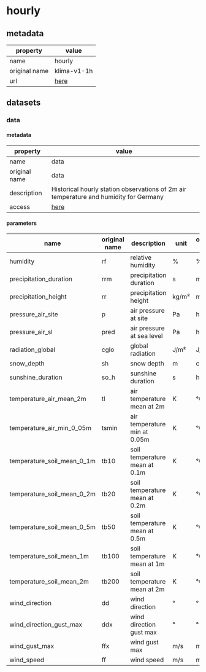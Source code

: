 # hourly

## metadata

| property      | value                                                   |
|---------------|---------------------------------------------------------|
| name          | hourly                                                  |
| original name | klima-v1-1h                                             |
| url           | [here](https://data.hub.zamg.ac.at/dataset/klima-v1-1h) |

## datasets

### data

#### metadata

| property      | value                                                                                 |
|---------------|---------------------------------------------------------------------------------------|
| name          | data                                                                                  |
| original name | data                                                                                  |
| description   | Historical hourly station observations of 2m air temperature and humidity for Germany |
| access        | [here](https://data.hub.zamg.ac.at/dataset/klima-v1-1h)                               |

#### parameters

| name                       | original name | description                   | unit  | original unit | constraints |
|----------------------------|---------------|-------------------------------|-------|---------------|-------------|
| humidity                   | rf            | relative humidity             | %     | %             | >=0,<=100   |
| precipitation_duration     | rrm           | precipitation duration        | s     | min           | >=0         |
| precipitation_height       | rr            | precipitation height          | kg/m² | mm            | >=0         |
| pressure_air_site          | p             | air pressure at site          | Pa    | hPa           | >=0         |
| pressure_air_sl            | pred          | air pressure at sea level     | Pa    | hPa           | >=0         |
| radiation_global           | cglo          | global radiation              | J/m²  | J/cm²         | >=0         |
| snow_depth                 | sh            | snow depth                    | m     | cm            | >=0         |
| sunshine_duration          | so_h          | sunshine duration             | s     | h             | >=0         |
| temperature_air_mean_2m    | tl            | air temperature mean at 2m    | K     | °C            | -           |
| temperature_air_min_0_05m  | tsmin         | air temperature min at 0.05m  | K     | °C            | -           |
| temperature_soil_mean_0_1m | tb10          | soil temperature mean at 0.1m | K     | °C            | -           |
| temperature_soil_mean_0_2m | tb20          | soil temperature mean at 0.2m | K     | °C            | -           |
| temperature_soil_mean_0_5m | tb50          | soil temperature mean at 0.5m | K     | °C            | -           |
| temperature_soil_mean_1m   | tb100         | soil temperature mean at 1m   | K     | °C            | -           |
| temperature_soil_mean_2m   | tb200         | soil temperature mean at 2m   | K     | °C            | -           |
| wind_direction             | dd            | wind direction                | °     | °             | >=0,<=360   |
| wind_direction_gust_max    | ddx           | wind direction gust max       | °     | °             | >=0,<=360   |
| wind_gust_max              | ffx           | wind gust max                 | m/s   | m/s           | >=0         |
| wind_speed                 | ff            | wind speed                    | m/s   | m/s           | >=0         |
